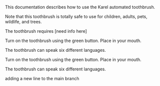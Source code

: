 This documentation describes how to use the Karel automated toothbrush.

Note that this toothbrush is totally safe to use for children,
adults, pets, wildlife, and trees.

The toothbrush requires [need info here]

Turn on the toothbrush using the green button. Place in your mouth.

The toothbrush can speak six different languages.

Turn on the toothbrush using the green button. Place in your mouth.

The toothbrush can speak six different languages.

adding a new line to the main branch